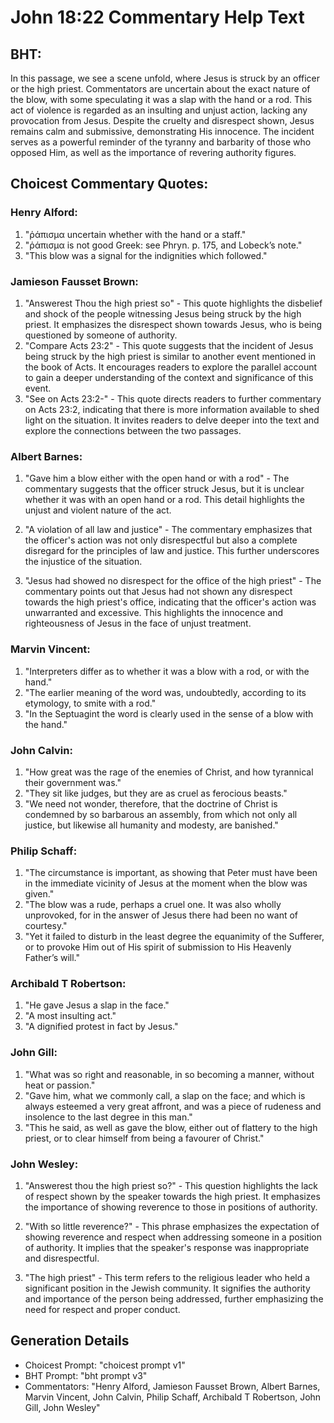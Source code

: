 # John 18:22 Commentary Help Text

## BHT:
In this passage, we see a scene unfold, where Jesus is struck by an officer or the high priest. Commentators are uncertain about the exact nature of the blow, with some speculating it was a slap with the hand or a rod. This act of violence is regarded as an insulting and unjust action, lacking any provocation from Jesus. Despite the cruelty and disrespect shown, Jesus remains calm and submissive, demonstrating His innocence. The incident serves as a powerful reminder of the tyranny and barbarity of those who opposed Him, as well as the importance of revering authority figures.

## Choicest Commentary Quotes:
### Henry Alford:
1. "ῥάπισμα uncertain whether with the hand or a staff." 
2. "ῥάπισμα is not good Greek: see Phryn. p. 175, and Lobeck’s note."
3. "This blow was a signal for the indignities which followed."

### Jamieson Fausset Brown:
1. "Answerest Thou the high priest so" - This quote highlights the disbelief and shock of the people witnessing Jesus being struck by the high priest. It emphasizes the disrespect shown towards Jesus, who is being questioned by someone of authority.
2. "Compare Acts 23:2" - This quote suggests that the incident of Jesus being struck by the high priest is similar to another event mentioned in the book of Acts. It encourages readers to explore the parallel account to gain a deeper understanding of the context and significance of this event.
3. "See on Acts 23:2-" - This quote directs readers to further commentary on Acts 23:2, indicating that there is more information available to shed light on the situation. It invites readers to delve deeper into the text and explore the connections between the two passages.

### Albert Barnes:
1. "Gave him a blow either with the open hand or with a rod" - The commentary suggests that the officer struck Jesus, but it is unclear whether it was with an open hand or a rod. This detail highlights the unjust and violent nature of the act.

2. "A violation of all law and justice" - The commentary emphasizes that the officer's action was not only disrespectful but also a complete disregard for the principles of law and justice. This further underscores the injustice of the situation.

3. "Jesus had showed no disrespect for the office of the high priest" - The commentary points out that Jesus had not shown any disrespect towards the high priest's office, indicating that the officer's action was unwarranted and excessive. This highlights the innocence and righteousness of Jesus in the face of unjust treatment.

### Marvin Vincent:
1. "Interpreters differ as to whether it was a blow with a rod, or with the hand." 
2. "The earlier meaning of the word was, undoubtedly, according to its etymology, to smite with a rod."
3. "In the Septuagint the word is clearly used in the sense of a blow with the hand."

### John Calvin:
1. "How great was the rage of the enemies of Christ, and how tyrannical their government was."
2. "They sit like judges, but they are as cruel as ferocious beasts."
3. "We need not wonder, therefore, that the doctrine of Christ is condemned by so barbarous an assembly, from which not only all justice, but likewise all humanity and modesty, are banished."

### Philip Schaff:
1. "The circumstance is important, as showing that Peter must have been in the immediate vicinity of Jesus at the moment when the blow was given."
2. "The blow was a rude, perhaps a cruel one. It was also wholly unprovoked, for in the answer of Jesus there had been no want of courtesy."
3. "Yet it failed to disturb in the least degree the equanimity of the Sufferer, or to provoke Him out of His spirit of submission to His Heavenly Father’s will."

### Archibald T Robertson:
1. "He gave Jesus a slap in the face." 
2. "A most insulting act." 
3. "A dignified protest in fact by Jesus."

### John Gill:
1. "What was so right and reasonable, in so becoming a manner, without heat or passion."
2. "Gave him, what we commonly call, a slap on the face; and which is always esteemed a very great affront, and was a piece of rudeness and insolence to the last degree in this man."
3. "This he said, as well as gave the blow, either out of flattery to the high priest, or to clear himself from being a favourer of Christ."

### John Wesley:
1. "Answerest thou the high priest so?" - This question highlights the lack of respect shown by the speaker towards the high priest. It emphasizes the importance of showing reverence to those in positions of authority.

2. "With so little reverence?" - This phrase emphasizes the expectation of showing reverence and respect when addressing someone in a position of authority. It implies that the speaker's response was inappropriate and disrespectful.

3. "The high priest" - This term refers to the religious leader who held a significant position in the Jewish community. It signifies the authority and importance of the person being addressed, further emphasizing the need for respect and proper conduct.


## Generation Details
- Choicest Prompt: "choicest prompt v1"
- BHT Prompt: "bht prompt v3"
- Commentators: "Henry Alford, Jamieson Fausset Brown, Albert Barnes, Marvin Vincent, John Calvin, Philip Schaff, Archibald T Robertson, John Gill, John Wesley"

